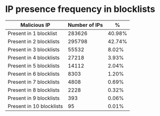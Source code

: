 # IP presence frequency in blocklists
| Malicious IP | Number of IPs | % |
|----|----|----|
| Present in 1 blocklist | 283626 | 40.98% |
| Present in 2 blocklists | 295798 | 42.74% |
| Present in 3 blocklists | 55532 | 8.02% |
| Present in 4 blocklists | 27218 | 3.93% |
| Present in 5 blocklists | 14112 | 2.04% |
| Present in 6 blocklists | 8303 | 1.20% |
| Present in 7 blocklists | 4808 | 0.69% |
| Present in 8 blocklists | 2228 | 0.32% |
| Present in 9 blocklists | 393 | 0.06% |
| Present in 10 blocklists | 95 | 0.01% |
